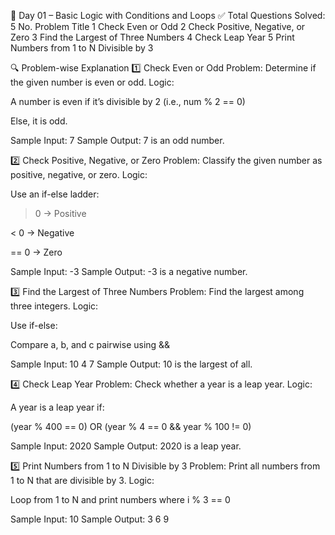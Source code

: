 📅 Day 01 – Basic Logic with Conditions and Loops
✅ Total Questions Solved: 5
No.	Problem Title
1	Check Even or Odd
2	Check Positive, Negative, or Zero
3	Find the Largest of Three Numbers
4	Check Leap Year
5	Print Numbers from 1 to N Divisible by 3

🔍 Problem-wise Explanation
1️⃣ Check Even or Odd
Problem: Determine if the given number is even or odd.
Logic:

A number is even if it’s divisible by 2 (i.e., num % 2 == 0)

Else, it is odd.

Sample Input: 7
Sample Output: 7 is an odd number.

2️⃣ Check Positive, Negative, or Zero
Problem: Classify the given number as positive, negative, or zero.
Logic:

Use an if-else ladder:

> 0 → Positive

< 0 → Negative

== 0 → Zero

Sample Input: -3
Sample Output: -3 is a negative number.

3️⃣ Find the Largest of Three Numbers
Problem: Find the largest among three integers.
Logic:

Use if-else:

Compare a, b, and c pairwise using &&

Sample Input: 10 4 7
Sample Output: 10 is the largest of all.

4️⃣ Check Leap Year
Problem: Check whether a year is a leap year.
Logic:

A year is a leap year if:

(year % 400 == 0) OR (year % 4 == 0 && year % 100 != 0)

Sample Input: 2020
Sample Output: 2020 is a leap year.

5️⃣ Print Numbers from 1 to N Divisible by 3
Problem: Print all numbers from 1 to N that are divisible by 3.
Logic:

Loop from 1 to N and print numbers where i % 3 == 0

Sample Input: 10
Sample Output: 3 6 9


